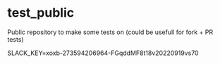 # test_public
Public repository to make some tests on (could be usefull for fork + PR tests)

SLACK_KEY=xoxb-273594206964-FGqddMF8t18v20220919vs70
